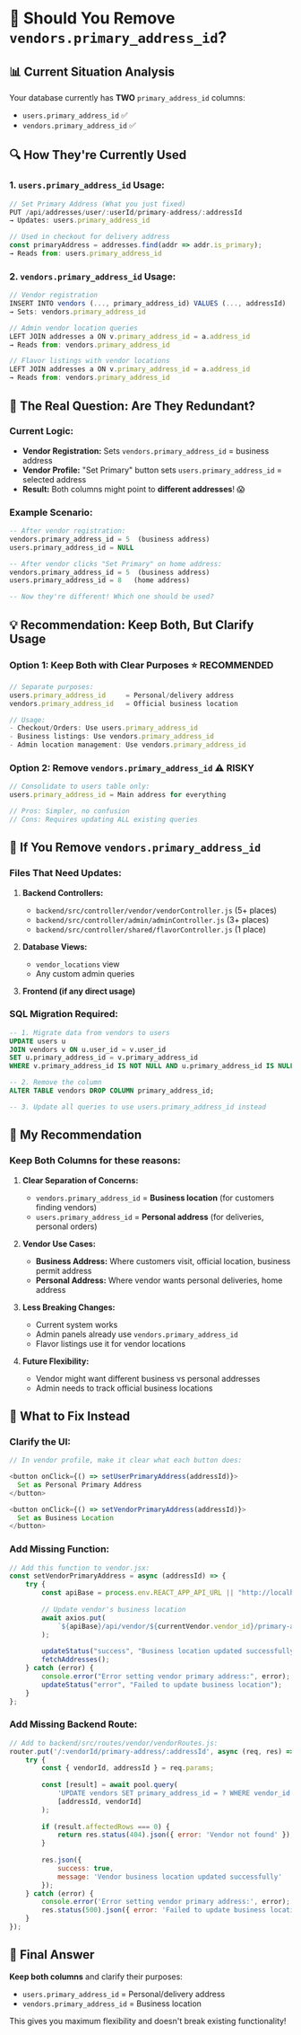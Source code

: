 # 🤔 Should You Remove `vendors.primary_address_id`?

## 📊 **Current Situation Analysis**

Your database currently has **TWO** `primary_address_id` columns:
- `users.primary_address_id` ✅
- `vendors.primary_address_id` ✅

## 🔍 **How They're Currently Used**

### **1. `users.primary_address_id` Usage:**
```javascript
// Set Primary Address (What you just fixed)
PUT /api/addresses/user/:userId/primary-address/:addressId
→ Updates: users.primary_address_id

// Used in checkout for delivery address
const primaryAddress = addresses.find(addr => addr.is_primary);
→ Reads from: users.primary_address_id
```

### **2. `vendors.primary_address_id` Usage:**
```javascript
// Vendor registration
INSERT INTO vendors (..., primary_address_id) VALUES (..., addressId)
→ Sets: vendors.primary_address_id

// Admin vendor location queries
LEFT JOIN addresses a ON v.primary_address_id = a.address_id
→ Reads from: vendors.primary_address_id

// Flavor listings with vendor locations
LEFT JOIN addresses a ON v.primary_address_id = a.address_id  
→ Reads from: vendors.primary_address_id
```

## 🎯 **The Real Question: Are They Redundant?**

### **Current Logic:**
- **Vendor Registration:** Sets `vendors.primary_address_id` = business address
- **Vendor Profile:** "Set Primary" button sets `users.primary_address_id` = selected address
- **Result:** Both columns might point to **different addresses**! 😱

### **Example Scenario:**
```sql
-- After vendor registration:
vendors.primary_address_id = 5  (business address)
users.primary_address_id = NULL

-- After vendor clicks "Set Primary" on home address:
vendors.primary_address_id = 5  (business address) 
users.primary_address_id = 8   (home address)

-- Now they're different! Which one should be used?
```

## 💡 **Recommendation: Keep Both, But Clarify Usage**

### **Option 1: Keep Both with Clear Purposes** ⭐ **RECOMMENDED**
```javascript
// Separate purposes:
users.primary_address_id     = Personal/delivery address
vendors.primary_address_id   = Official business location

// Usage:
- Checkout/Orders: Use users.primary_address_id
- Business listings: Use vendors.primary_address_id  
- Admin location management: Use vendors.primary_address_id
```

### **Option 2: Remove `vendors.primary_address_id`** ⚠️ **RISKY**
```javascript
// Consolidate to users table only:
users.primary_address_id = Main address for everything

// Pros: Simpler, no confusion
// Cons: Requires updating ALL existing queries
```

## 🚨 **If You Remove `vendors.primary_address_id`**

### **Files That Need Updates:**
1. **Backend Controllers:**
   - `backend/src/controller/vendor/vendorController.js` (5+ places)
   - `backend/src/controller/admin/adminController.js` (3+ places)  
   - `backend/src/controller/shared/flavorController.js` (1 place)

2. **Database Views:**
   - `vendor_locations` view
   - Any custom admin queries

3. **Frontend (if any direct usage)**

### **SQL Migration Required:**
```sql
-- 1. Migrate data from vendors to users
UPDATE users u
JOIN vendors v ON u.user_id = v.user_id  
SET u.primary_address_id = v.primary_address_id
WHERE v.primary_address_id IS NOT NULL AND u.primary_address_id IS NULL;

-- 2. Remove the column
ALTER TABLE vendors DROP COLUMN primary_address_id;

-- 3. Update all queries to use users.primary_address_id instead
```

## 🎯 **My Recommendation**

### **Keep Both Columns** for these reasons:

1. **Clear Separation of Concerns:**
   - `vendors.primary_address_id` = **Business location** (for customers finding vendors)
   - `users.primary_address_id` = **Personal address** (for deliveries, personal orders)

2. **Vendor Use Cases:**
   - **Business Address:** Where customers visit, official location, business permit address
   - **Personal Address:** Where vendor wants personal deliveries, home address

3. **Less Breaking Changes:**
   - Current system works
   - Admin panels already use `vendors.primary_address_id`
   - Flavor listings use it for vendor locations

4. **Future Flexibility:**
   - Vendor might want different business vs personal addresses
   - Admin needs to track official business locations

## 🔧 **What to Fix Instead**

### **Clarify the UI:**
```javascript
// In vendor profile, make it clear what each button does:

<button onClick={() => setUserPrimaryAddress(addressId)}>
  Set as Personal Primary Address
</button>

<button onClick={() => setVendorPrimaryAddress(addressId)}>  
  Set as Business Location
</button>
```

### **Add Missing Function:**
```javascript
// Add this function to vendor.jsx:
const setVendorPrimaryAddress = async (addressId) => {
    try {
        const apiBase = process.env.REACT_APP_API_URL || "http://localhost:3001";
        
        // Update vendor's business location
        await axios.put(
            `${apiBase}/api/vendor/${currentVendor.vendor_id}/primary-address/${addressId}`
        );
        
        updateStatus("success", "Business location updated successfully!");
        fetchAddresses();
    } catch (error) {
        console.error("Error setting vendor primary address:", error);
        updateStatus("error", "Failed to update business location");
    }
};
```

### **Add Missing Backend Route:**
```javascript
// Add to backend/src/routes/vendor/vendorRoutes.js:
router.put('/:vendorId/primary-address/:addressId', async (req, res) => {
    try {
        const { vendorId, addressId } = req.params;
        
        const [result] = await pool.query(
            'UPDATE vendors SET primary_address_id = ? WHERE vendor_id = ?',
            [addressId, vendorId]
        );
        
        if (result.affectedRows === 0) {
            return res.status(404).json({ error: 'Vendor not found' });
        }
        
        res.json({ 
            success: true, 
            message: 'Vendor business location updated successfully' 
        });
    } catch (error) {
        console.error('Error setting vendor primary address:', error);
        res.status(500).json({ error: 'Failed to update business location' });
    }
});
```

## 🎉 **Final Answer**

**Keep both columns** and clarify their purposes:
- `users.primary_address_id` = Personal/delivery address  
- `vendors.primary_address_id` = Business location

This gives you maximum flexibility and doesn't break existing functionality!

























